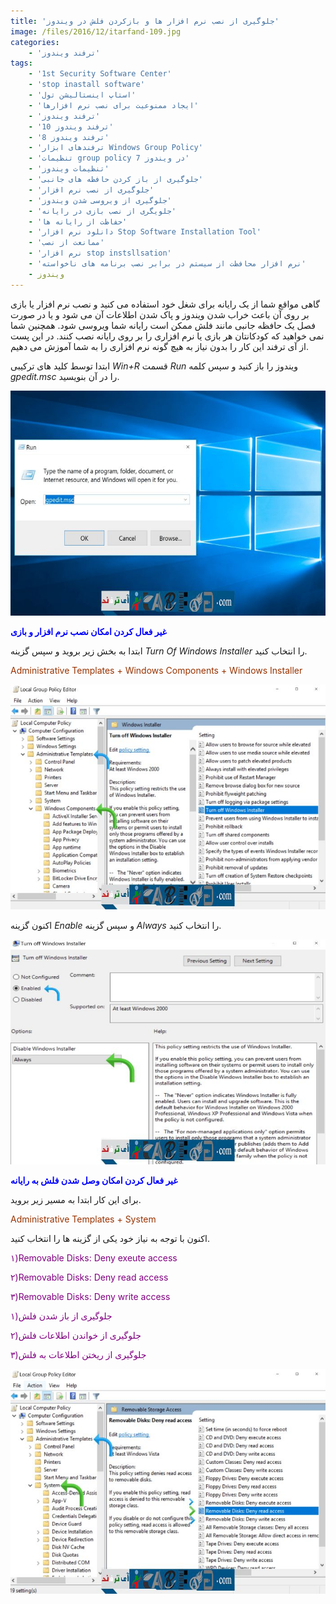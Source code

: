 ```yaml
---
title: 'جلوگیری از نصب نرم افزار ها و بازکردن فلش در ویندوز'
image: /files/2016/12/itarfand-109.jpg
categories:
    - 'ترفند ویندوز'
tags:
    - '1st Security Software Center'
    - 'stop inastall software'
    - 'استاپ اینستالیشن تول'
    - 'ایجاد ممنوعیت برای نصب نرم افزارها'
    - 'ترفند ویندوز'
    - 'ترفند ویندوز 10'
    - 'ترفند ویندوز 8'
    - 'ترفندهای ابزار Windows Group Policy'
    - 'تنظیمات group policy در ویندوز 7'
    - 'تنظیمات ویندوز'
    - 'جلوگیری از باز کردن حافظه های جانبی'
    - 'جلوگیری از نصب نرم افزار'
    - 'جلوگیری از ویروسی شدن ویندوز'
    - 'جلویگری از نصب بازی در رایانه'
    - 'حفاظت از رایانه ها'
    - 'دانلود نرم افزار Stop Software Installation Tool'
    - 'ممانعت از نصب'
    - 'نرم افزار stop instsllsation'
    - 'نرم افزار محافظت از سیستم در برابر نصب برنامه های ناخواسته'
    - ویندوز
---
```


گاهی مواقع شما از یک رایانه برای شغل خود استفاده می کنید و نصب نرم افزار یا بازی بر روی آن باعث خراب شدن ویندوز و پاک شدن اطلاعات آن می شود و یا در صورت فصل یک حافظه جانبی مانند فلش ممکن است رایانه شما ویروسی شود. همچنین شما نمی خواهید که کودکانتان هر بازی یا نرم افزاری را بر روی رایانه نصب کنند. در این پست از آی ترفند این کار را بدون نیاز به هیچ گونه نرم افزاری را به شما آموزش می دهیم.

ابتدا توسط کلید های ترکیبی *Win+R* قسمت *Run* ویندوز را باز کنید و سپس کلمه *gpedit.msc* را در آن بنویسید.

![mhkarami97](/files/2016/12/itarfand-110.jpg)

<span style="color: #0000ff;">**غیر فعال کردن امکان نصب نرم افزار و بازی**</span>

ابتدا به بخش زیر بروید و سپس گزینه *Turn Of Windows Installer* را انتخاب کنید.

<span style="color: #993300;">Administrative Templates + Windows Components + Windows Installer</span>

![mhkarami97](/files/2016/12/itarfand-111.jpg)

اکنون گزینه *Enable* و سپس گزینه *Always* را انتخاب کنید.

 ![mhkarami97](/files/2016/12/itarfand-112.jpg)

<span style="color: #0000ff;">**غیر فعال کردن امکان وصل شدن فلش به رایانه**</span>

برای این کار ابتدا به مسیر زیر بروید.

<span style="color: #993300;">Administrative Templates + System</span>

اکنون با توجه به نیاز خود یکی از گزینه ها را انتخاب کنید.

<span style="color: #800080;">۱)Removable Disks: Deny exeute access</span>

<span style="color: #800080;">۲)Removable Disks: Deny read access</span>

<span style="color: #800080;">۳)Removable Disks: Deny write access</span>

<span style="color: #800080;">۱)جلوگیری از باز شدن فلش</span>

<span style="color: #800080;">۲)جلوگیری از خواندن اطلاعات فلش</span>

<span style="color: #800080;">۳)جلوگیری از ریختن اطلاعات به فلش</span>

![mhkarami97](/files/2016/12/itarfand-113.jpg)